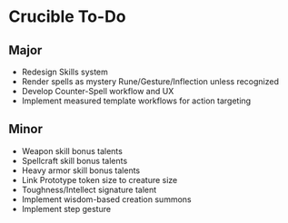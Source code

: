 # Crucible To-Do

## Major
- Redesign Skills system
- Render spells as mystery Rune/Gesture/Inflection unless recognized
- Develop Counter-Spell workflow and UX
- Implement measured template workflows for action targeting

## Minor
- Weapon skill bonus talents
- Spellcraft skill bonus talents
- Heavy armor skill bonus talents
- Link Prototype token size to creature size
- Toughness/Intellect signature talent
- Implement wisdom-based creation summons
- Implement step gesture
